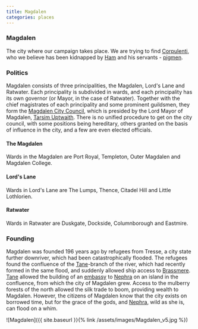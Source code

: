 ```yaml
---
title: Magdalen
categories: places
---
```


### Magdalen

The city where our campaign takes place. We are trying to find [Corpulenti](GiacomoCorpulenti), who we believe has been kidnapped by [Ham](Ham) and his servants - [pigmen](pigmen).

### Politics

Magdalen consists of three principalities, the Magdalen, Lord's Lane and Ratwater. Each principality is subdivided in wards, and each principality has its own governor (or Mayor, in the case of Ratwater). Together with the chief magistrates of each principality and some prominent guildsmen, they form the [Magdalen City Council](CityCouncil), which is presided by the Lord Mayor of Magdalen, [Tarsim Uptwaith](TarsimUptwaith). There is no unified procedure to get on the city council, with some positions being hereditary, others granted on the basis of influence in the city, and a few are even elected officials.

#### The Magdalen

Wards in the Magdalen are Port Royal, Templeton, Outer Magdalen and Magdalen College.

#### Lord's Lane

Wards in Lord's Lane are The Lumps, Thence, Citadel Hill and Little Lothlorien.

#### Ratwater

Wards in Ratwater are Duskgate, Dockside, Columnborough and Eastmire.

### Founding

Magdalen was founded 196 years ago by refugees from Tresse, a city state further downriver, which had been catastrophically flooded. The refugees found the confluence of the [Tane](Tane)-branch of the river, which had recently formed in the same flood, and suddenly allowed ship access to [Brassmere](Brassmere). [Tane](Tane) allowed the building of an [embassy](CourtoftheRiverGoddess) to [Nephra](Nephra) on an island in the confluence, from which the city of Magdalen grew. Access to the mulberry forests of the north allowed the silk trade to boom, providing wealth to Magdalen. However, the citizens of Magdalen know that the city exists on borrowed time, but for the grace of the gods, and [Nephra](Nephra), wild as she is, can flood on a whim.


![Magdalen]({{ site.baseurl }}{% link /assets/images/Magdalen_v5.jpg %})



